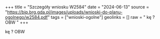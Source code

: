 +++
title = "Szczegóły wniosku W2584"
date = "2024-06-13"
source = "https://bip.brg.gda.pl/images/uploads/wnioski-do-planu-ogolnego/w2584.pdf"
tags = ["wnioski-ogolne"]
geolinks = []
raw = " kę ? OBW "
+++

 kę ? OBW



